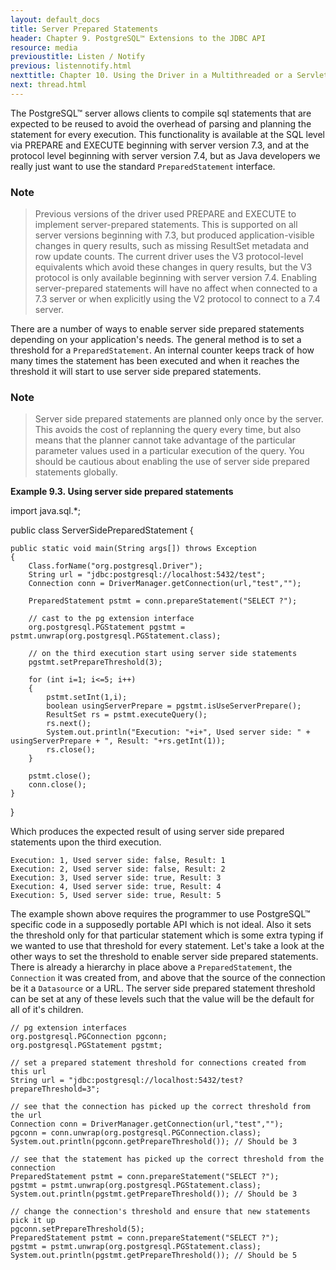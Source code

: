 ```yaml
---
layout: default_docs
title: Server Prepared Statements
header: Chapter 9. PostgreSQL™ Extensions to the JDBC API
resource: media
previoustitle: Listen / Notify
previous: listennotify.html
nexttitle: Chapter 10. Using the Driver in a Multithreaded or a Servlet Environment
next: thread.html
---
```


The PostgreSQL™ server allows clients to compile sql statements that are expected
to be reused to avoid the overhead of parsing and planning the statement for every
execution. This functionality is available at the SQL level via PREPARE and EXECUTE
beginning with server version 7.3, and at the protocol level beginning with server
version 7.4, but as Java developers we really just want to use the standard
`PreparedStatement` interface.

### Note

> Previous versions of the driver used PREPARE and EXECUTE to implement
server-prepared statements.  This is supported on all server versions beginning
with 7.3, but produced application-visible changes in query results, such as
missing ResultSet metadata and row update counts. The current driver uses the V3
protocol-level equivalents which avoid these changes in query results, but the
V3 protocol is only available beginning with server version 7.4. Enabling server-prepared
statements will have no affect when connected to a 7.3 server or when explicitly
using the V2 protocol to connect to a 7.4 server.

There are a number of ways to enable server side prepared statements depending on
your application's needs. The general method is to set a threshold for a
`PreparedStatement`. An internal counter keeps track of how many times the
statement has been executed and when it reaches the threshold it will start to
use server side prepared statements.

### Note

> Server side prepared statements are planned only once by the server. This avoids
the cost of replanning the query every time, but also means that the planner
cannot take advantage of the particular parameter values used in a particular
execution of the query. You should be cautious about enabling the use of server
side prepared statements globally.

<a name="server-prepared-statement-example"></a>
**Example 9.3. Using server side prepared statements**

import java.sql.*;

public class ServerSidePreparedStatement
{

	public static void main(String args[]) throws Exception
	{
		Class.forName("org.postgresql.Driver");
		String url = "jdbc:postgresql://localhost:5432/test";
		Connection conn = DriverManager.getConnection(url,"test","");

		PreparedStatement pstmt = conn.prepareStatement("SELECT ?");

		// cast to the pg extension interface
		org.postgresql.PGStatement pgstmt = pstmt.unwrap(org.postgresql.PGStatement.class);

		// on the third execution start using server side statements
		pgstmt.setPrepareThreshold(3);

		for (int i=1; i<=5; i++)
		{
			pstmt.setInt(1,i);
			boolean usingServerPrepare = pgstmt.isUseServerPrepare();
			ResultSet rs = pstmt.executeQuery();
			rs.next();
			System.out.println("Execution: "+i+", Used server side: " + usingServerPrepare + ", Result: "+rs.getInt(1));
			rs.close();
		}

		pstmt.close();
		conn.close();
	}
}

Which produces the expected result of using server side prepared statements upon
the third execution.

`Execution: 1, Used server side: false, Result: 1`  
`Execution: 2, Used server side: false, Result: 2`  
`Execution: 3, Used server side: true, Result: 3`  
`Execution: 4, Used server side: true, Result: 4`  
`Execution: 5, Used server side: true, Result: 5`

The example shown above requires the programmer to use PostgreSQL™ specific code
in a supposedly portable API which is not ideal. Also it sets the threshold only
for that particular statement which is some extra typing if we wanted to use that
threshold for every statement. Let's take a look at the other ways to set the
threshold to enable server side prepared statements.  There is already a hierarchy
in place above a `PreparedStatement`, the `Connection` it was created from, and
above that the source of the connection be it a `Datasource` or a URL. The server
side prepared statement threshold can be set at any of these levels such that
the value will be the default for all of it's children.

`// pg extension interfaces`  
`org.postgresql.PGConnection pgconn;`  
`org.postgresql.PGStatement pgstmt;`

`// set a prepared statement threshold for connections created from this url`  
`String url = "jdbc:postgresql://localhost:5432/test?prepareThreshold=3";`

`// see that the connection has picked up the correct threshold from the url`  
`Connection conn = DriverManager.getConnection(url,"test","");`  
`pgconn = conn.unwrap(org.postgresql.PGConnection.class);`  
`System.out.println(pgconn.getPrepareThreshold()); // Should be 3`

`// see that the statement has picked up the correct threshold from the connection`  
`PreparedStatement pstmt = conn.prepareStatement("SELECT ?");`  
`pgstmt = pstmt.unwrap(org.postgresql.PGStatement.class);`  
`System.out.println(pgstmt.getPrepareThreshold()); // Should be 3`

`// change the connection's threshold and ensure that new statements pick it up`  
`pgconn.setPrepareThreshold(5);`  
`PreparedStatement pstmt = conn.prepareStatement("SELECT ?");`  
`pgstmt = pstmt.unwrap(org.postgresql.PGStatement.class);`  
`System.out.println(pgstmt.getPrepareThreshold()); // Should be 5`
